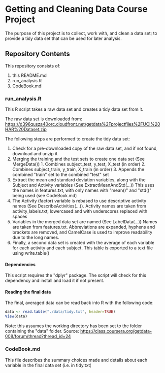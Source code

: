 Getting and Cleaning Data Course Project
========================================

The purpose of this project is to collect, work with, and clean a data set; to provide a tidy data set that can be used for later analysis.

## Repository Contents

This repository consists of:
1. this README.md
2. run_analysis.R
3. CodeBook.md

### run_analysis.R

This R script takes a raw data set and creates a tidy data set from it.

The raw data set is downloaded from:
https://d396qusza40orc.cloudfront.net/getdata%2Fprojectfiles%2FUCI%20HAR%20Dataset.zip

The following steps are performed to create the tidy data set:

  1. Check for a pre-downloaded copy of the raw data set, and if not found, download and unzip it.
  2. Merging the training and the test sets to create one data set (See MergeData())
    1. Combines subject_test, y_test, X_test (in order)
    2. Combines subject_train, y_train, X_train (in order)
    3. Appends the combined "train" set to the combined "test" set
  3. Extract the mean and standard deviation variables, along with the Subject and Activity variables (See ExtractMeanAndStd(...))
    This uses the names in features.txt, with only names with "mean()" and "std()" being used (see CodeBook.md)
  4. The Activity (factor) variable is rebased to use descriptive activity names (See DescribeActivities(...)).
    Activity names are taken from activity_labels.txt, lowercased and with underscores replaced with spaces
  5. Variables in the merged data set are named (See LabelData(...))
    Names are taken from features.txt. Abbreviations are expanded, hyphens and brackets are removed, and CamelCase is used to improve readability due to the long names.
  6. Finally, a second data set is created with the average of each variable for each activity and each subject. 
    This table is exported to a text file using write.table()

#### Dependencies
This script requires the "dplyr" package. The script will check for this dependency and install and load it if not present.

#### Reading the final data
The final, averaged data can be read back into R with the following code:

```R
data <- read.table("./data/tidy.txt", header=TRUE)
View(data)
```

Note: this assumes the working directory has been set to the folder containing the "data" folder. 
Source: https://class.coursera.org/getdata-008/forum/thread?thread_id=24

### CodeBook.md
This file describes the summary choices made and details about each variable in the final data set (i.e. in tidy.txt)